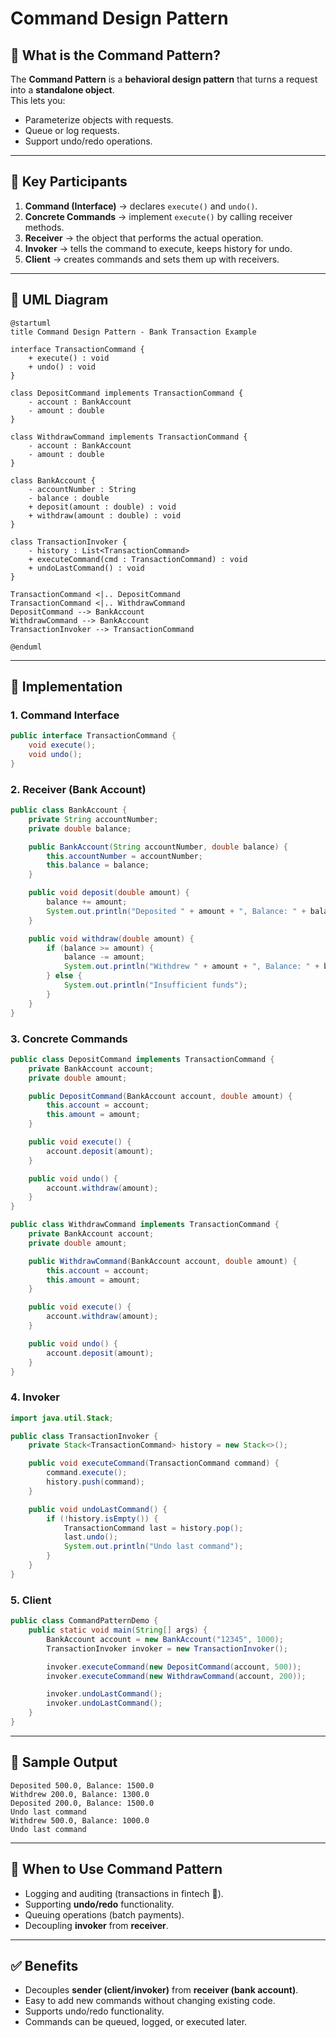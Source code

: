# Command Design Pattern

## 🔹 What is the Command Pattern?
The **Command Pattern** is a **behavioral design pattern** that turns a request into a **standalone object**.  
This lets you:
- Parameterize objects with requests.
- Queue or log requests.
- Support undo/redo operations.

---

## 🔹 Key Participants
1. **Command (Interface)** → declares `execute()` and `undo()`.  
2. **Concrete Commands** → implement `execute()` by calling receiver methods.  
3. **Receiver** → the object that performs the actual operation.  
4. **Invoker** → tells the command to execute, keeps history for undo.  
5. **Client** → creates commands and sets them up with receivers.  

---

## 🔹 UML Diagram
```plantuml
@startuml
title Command Design Pattern - Bank Transaction Example

interface TransactionCommand {
    + execute() : void
    + undo() : void
}

class DepositCommand implements TransactionCommand {
    - account : BankAccount
    - amount : double
}

class WithdrawCommand implements TransactionCommand {
    - account : BankAccount
    - amount : double
}

class BankAccount {
    - accountNumber : String
    - balance : double
    + deposit(amount : double) : void
    + withdraw(amount : double) : void
}

class TransactionInvoker {
    - history : List<TransactionCommand>
    + executeCommand(cmd : TransactionCommand) : void
    + undoLastCommand() : void
}

TransactionCommand <|.. DepositCommand
TransactionCommand <|.. WithdrawCommand
DepositCommand --> BankAccount
WithdrawCommand --> BankAccount
TransactionInvoker --> TransactionCommand

@enduml
```

---

## 🔹 Implementation

### 1. Command Interface
```java
public interface TransactionCommand {
    void execute();
    void undo();
}
```

### 2. Receiver (Bank Account)
```java
public class BankAccount {
    private String accountNumber;
    private double balance;

    public BankAccount(String accountNumber, double balance) {
        this.accountNumber = accountNumber;
        this.balance = balance;
    }

    public void deposit(double amount) {
        balance += amount;
        System.out.println("Deposited " + amount + ", Balance: " + balance);
    }

    public void withdraw(double amount) {
        if (balance >= amount) {
            balance -= amount;
            System.out.println("Withdrew " + amount + ", Balance: " + balance);
        } else {
            System.out.println("Insufficient funds");
        }
    }
}
```

### 3. Concrete Commands
```java
public class DepositCommand implements TransactionCommand {
    private BankAccount account;
    private double amount;

    public DepositCommand(BankAccount account, double amount) {
        this.account = account;
        this.amount = amount;
    }

    public void execute() {
        account.deposit(amount);
    }

    public void undo() {
        account.withdraw(amount);
    }
}
```

```java
public class WithdrawCommand implements TransactionCommand {
    private BankAccount account;
    private double amount;

    public WithdrawCommand(BankAccount account, double amount) {
        this.account = account;
        this.amount = amount;
    }

    public void execute() {
        account.withdraw(amount);
    }

    public void undo() {
        account.deposit(amount);
    }
}
```

### 4. Invoker
```java
import java.util.Stack;

public class TransactionInvoker {
    private Stack<TransactionCommand> history = new Stack<>();

    public void executeCommand(TransactionCommand command) {
        command.execute();
        history.push(command);
    }

    public void undoLastCommand() {
        if (!history.isEmpty()) {
            TransactionCommand last = history.pop();
            last.undo();
            System.out.println("Undo last command");
        }
    }
}
```

### 5. Client
```java
public class CommandPatternDemo {
    public static void main(String[] args) {
        BankAccount account = new BankAccount("12345", 1000);
        TransactionInvoker invoker = new TransactionInvoker();

        invoker.executeCommand(new DepositCommand(account, 500));
        invoker.executeCommand(new WithdrawCommand(account, 200));

        invoker.undoLastCommand();
        invoker.undoLastCommand();
    }
}
```

---

## 🔹 Sample Output
```
Deposited 500.0, Balance: 1500.0
Withdrew 200.0, Balance: 1300.0
Deposited 200.0, Balance: 1500.0
Undo last command
Withdrew 500.0, Balance: 1000.0
Undo last command
```

---

## 🔎 When to Use Command Pattern
- Logging and auditing (transactions in fintech 🏦).  
- Supporting **undo/redo** functionality.  
- Queuing operations (batch payments).  
- Decoupling **invoker** from **receiver**.  

---

## ✅ Benefits
- Decouples **sender (client/invoker)** from **receiver (bank account)**.  
- Easy to add new commands without changing existing code.  
- Supports undo/redo functionality.  
- Commands can be queued, logged, or executed later.  
